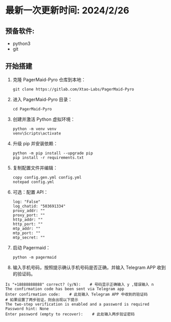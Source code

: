 # 最新一次更新时间: 2024/2/26

## 预备软件:
- python3
- git 

## 开始搭建

1. 克隆 PagerMaid-Pyro 仓库到本地：
   ```
   git clone https://gitlab.com/Xtao-Labs/PagerMaid-Pyro 
   ```

2. 进入 PagerMaid-Pyro 目录：
   ```
   cd PagerMaid-Pyro
   ```

3. 创建并激活 Python 虚拟环境：
   ```
   python -m venv venv
   venv\Scripts\activate
   ```

4. 升级 pip 并安装依赖：
   ```
   python -m pip install --upgrade pip
   pip install -r requirements.txt
   ```

5. 复制配置文件并编辑：
   ```
   copy config.gen.yml config.yml
   notepad config.yml
   ```

6. 可选：配置 API：
   ```
   log: "False"
   log_chatid: "503691334"
   proxy_addr: ""
   proxy_port: ""
   http_addr: ""
   http_port: ""
   mtp_addr: ""
   mtp_port: ""
   mtp_secret: ""
   ```

7. 启动 Pagermaid：
   ```
   python -m pagermaid
   ```
8. 输入手机号码，按照提示确认手机号码是否正确，并输入 Telegram APP 收到的验证码。
```Enter phone number or bot token:    #此处填入手机号
Is "+18888888888" correct? (y/N):    # 号码显示正确输入 y ,错误输入 n
The confirmation code has been sent via Telegram app
Enter confirmation code:    # 此处输入 Telegram APP 中收到的验证码
# 如果设置了两步验证，则会出现以下提示
The two-step verification is enabled and a password is required
Password hint: None
Enter password (empty to recover):    # 此处输入两步验证密码
```
